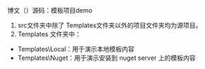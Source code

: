 博文（）源码：模板项目demo

1. src文件夹中除了 Templates文件夹以外的项目文件夹均为源项目。
2. Templates 文件夹中：
- Templates\Local：用于演示本地模板内容
- Templates\Nuget：用于演示安装到 nuget server 上的模板内容